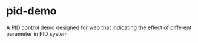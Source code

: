 # pid-demo

A PID control demo designed for web that indicating the effect of different parameter in PID system
